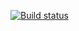 [![Build status](https://ci.appveyor.com/api/projects/status/vv4vm2vsdsu37grg?svg=true)](https://ci.appveyor.com/project/stjarna777/patterns2)

